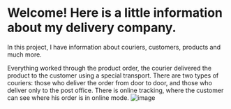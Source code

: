 # Welcome! Here is a little information about my delivery company.

In this project, I have information about couriers, customers, products and much more.

Everything worked through the product order, the courier delivered the product to the customer using a special transport. There are two types of couriers: those who deliver the order from door to door, and those who deliver only to the post office.
There is online tracking, where the customer can see where his order is in online mode. 
![image](https://user-images.githubusercontent.com/78254405/144719311-cef7e352-59ee-4a8c-ae5e-f857d239172f.png)
